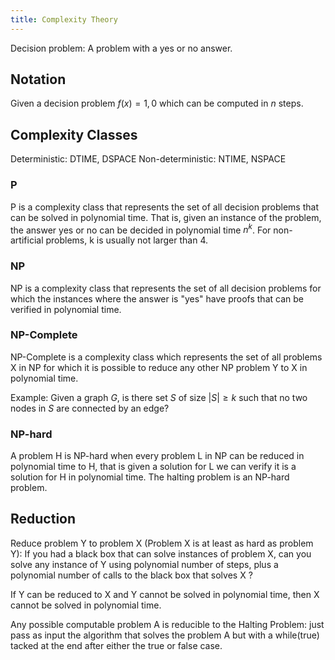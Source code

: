 ```yaml
---
title: Complexity Theory
---
```


Decision problem: A problem with a yes or no answer.

## Notation
Given a decision problem $f(x) = {1,0}$ which can be computed in $n$ steps.


## Complexity Classes

Deterministic: DTIME, DSPACE
Non-deterministic: NTIME, NSPACE

### P
P is a complexity class that represents the set of all decision problems that can be solved in polynomial time. That is, given an instance of the problem, the answer yes or no can be decided in polynomial time $n^k$. For non-artificial problems, k is usually not larger than 4.

### NP
NP is a complexity class that represents the set of all decision problems for which the instances where the answer is "yes" have proofs that can be verified in polynomial time.

### NP-Complete
NP-Complete is a complexity class which represents the set of all problems X in NP for which it is possible to reduce any other NP problem Y to X in polynomial time.

Example: Given a graph $G$, is there set $S$ of size $|S| ≥ k$ such that no two nodes in $S$ are connected by an edge?

### NP-hard
A problem H is NP-hard when every problem L in NP can be reduced in polynomial time to H, that is given a solution for L we can verify it is a solution for H in polynomial time.
The halting problem is an NP-hard problem.


## Reduction
Reduce problem Y to problem X (Problem X is at least as hard as problem Y):
If you had a black box that can solve instances of
problem X, can you solve any instance of Y using
polynomial number of steps, plus a polynomial number of
calls to the black box that solves X ?

If Y can be reduced to X and Y cannot be solved in polynomial time, then X cannot be solved in polynomial time.

Any possible computable problem A is reducible to the Halting Problem: just pass as input the algorithm that solves the problem A but with a while(true) tacked at the end after either the true or false case.
